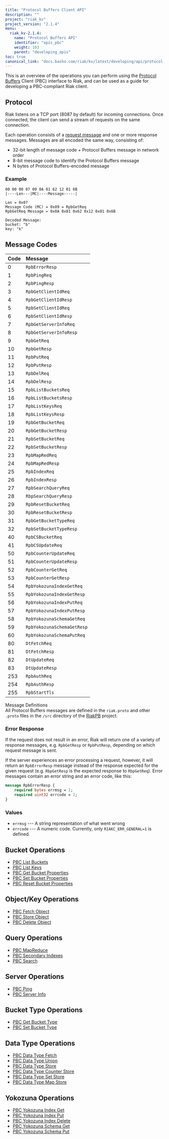 ```yaml
---
title: "Protocol Buffers Client API"
description: ""
project: "riak_kv"
project_version: "2.1.4"
menu:
  riak_kv-2.1.4:
    name: "Protocol Buffers API"
    identifier: "apis_pbc"
    weight: 103
    parent: "developing_apis"
toc: true
canonical_link: "docs.basho.com/riak/kv/latest/developing/api/protocol-buffers"
---
```


This is an overview of the operations you can perform using the
[Protocol Buffers](https://code.google.com/p/protobuf/) Client (PBC)
interface to Riak, and can be used as a guide for developing a
PBC-compliant Riak client.

## Protocol

Riak listens on a TCP port (8087 by default) for incoming connections.
Once connected, the client can send a stream of requests on the same
connection.

Each operation consists of a [request message](https://developers.google.com/protocol-buffers/docs/encoding) and one or more response messages. Messages are all encoded the same way, consisting of:

* 32-bit length of message code + Protocol Buffers message in network
  order
* 8-bit message code to identify the Protocol Buffers message
* N bytes of Protocol Buffers-encoded message

### Example

```
00 00 00 07 09 0A 01 62 12 01 6B
|----Len---|MC|----Message-----|

Len = 0x07
Message Code (MC) = 0x09 = RpbGetReq
RpbGetReq Message = 0x0A 0x01 0x62 0x12 0x01 0x6B

Decoded Message:
bucket: "b"
key: "k"
```

## Message Codes

Code | Message |
:----|:--------|
0 | `RpbErrorResp` |
1 | `RpbPingReq` |
2 | `RpbPingResp` |
3 | `RpbGetClientIdReq` |
4 | `RpbGetClientIdResp` |
5 | `RpbSetClientIdReq` |
6 | `RpbSetClientIdResp` |
7 | `RpbGetServerInfoReq` |
8 | `RpbGetServerInfoResp` |
9 | `RpbGetReq` |
10 | `RpbGetResp` |
11 | `RpbPutReq` |
12 | `RpbPutResp` |
13 | `RpbDelReq` |
14 | `RpbDelResp` |
15 | `RpbListBucketsReq` |
16 | `RpbListBucketsResp` |
17 | `RpbListKeysReq` |
18 | `RpbListKeysResp` |
19 | `RpbGetBucketReq` |
20 | `RpbGetBucketResp` |
21 | `RpbSetBucketReq` |
22 | `RpbSetBucketResp` |
23 | `RpbMapRedReq` |
24 | `RpbMapRedResp` |
25 | `RpbIndexReq` |
26 | `RpbIndexResp` |
27 | `RpbSearchQueryReq` |
28 | `RbpSearchQueryResp` |
29 | `RpbResetBucketReq` |
30 | `RpbResetBucketResp` |
31 | `RpbGetBucketTypeReq` |
32 | `RpbSetBucketTypeResp` |
40 | `RpbCSBucketReq` |
41 | `RpbCSUpdateReq` |
50 | `RpbCounterUpdateReq` |
51 | `RpbCounterUpdateResp` |
52 | `RpbCounterGetReq` |
53 | `RpbCounterGetResp` |
54 | `RpbYokozunaIndexGetReq` |
55 | `RpbYokozunaIndexGetResp` |
56 | `RpbYokozunaIndexPutReq` |
57 | `RpbYokozunaIndexPutResp` |
58 | `RpbYokozunaSchemaGetReq` |
59 | `RpbYokozunaSchemaGetResp` |
60 | `RpbYokozunaSchemaPutReq` |
80 | `DtFetchReq` |
81 | `DtFetchResp` |
82 | `DtUpdateReq` |
83 | `DtUpdateResp` |
253 | `RpbAuthReq` |
254 | `RpbAuthResp` |
255 | `RpbStartTls` |

<div class="info">
<div class="title">Message Definitions</div>
All Protocol Buffers messages are defined in the <code>riak.proto</code>
and other <code>.proto</code> files in the <code>/src</code> directory
of the <a href="https://github.com/basho/riak_pb">RiakPB</a> project.
</div>

### Error Response

If the request does not result in an error, Riak will return one of a
variety of response messages, e.g. `RpbGetResp` or `RpbPutResp`,
depending on which request message is sent.

If the server experiences an error processing a request, however, it
will return an `RpbErrorResp` message instead of the response expected
for the given request (e.g. `RbpGetResp` is the expected response to
`RbpGetReq`). Error messages contain an error string and an error code,
like this:

```protobuf
message RpbErrorResp {
    required bytes errmsg = 1;
    required uint32 errcode = 2;
}
```

### Values

* `errmsg` --- A string representation of what went wrong
* `errcode` --- A numeric code. Currently, only `RIAKC_ERR_GENERAL=1`
  is defined.

## Bucket Operations

* [PBC List Buckets](/riak/kv/2.1.4/developing/api/protocol-buffers/list-buckets)
* [PBC List Keys](/riak/kv/2.1.4/developing/api/protocol-buffers/list-keys)
* [PBC Get Bucket Properties](/riak/kv/2.1.4/developing/api/protocol-buffers/get-bucket-props)
* [PBC Set Bucket Properties](/riak/kv/2.1.4/developing/api/protocol-buffers/set-bucket-props)
* [PBC Reset Bucket Properties](/riak/kv/2.1.4/developing/api/protocol-buffers/reset-bucket-props)

## Object/Key Operations

* [PBC Fetch Object](/riak/kv/2.1.4/developing/api/protocol-buffers/fetch-object)
* [PBC Store Object](/riak/kv/2.1.4/developing/api/protocol-buffers/store-object)
* [PBC Delete Object](/riak/kv/2.1.4/developing/api/protocol-buffers/delete-object)

## Query Operations

* [PBC MapReduce](/riak/kv/2.1.4/developing/api/protocol-buffers/mapreduce)
* [PBC Secondary Indexes](/riak/kv/2.1.4/developing/api/protocol-buffers/secondary-indexes)
* [PBC Search](/riak/kv/2.1.4/developing/api/protocol-buffers/search)

## Server Operations

* [PBC Ping](/riak/kv/2.1.4/developing/api/protocol-buffers/ping)
* [PBC Server Info](/riak/kv/2.1.4/developing/api/protocol-buffers/server-info)

## Bucket Type Operations

* [PBC Get Bucket Type](/riak/kv/2.1.4/developing/api/protocol-buffers/get-bucket-type)
* [PBC Set Bucket Type](/riak/kv/2.1.4/developing/api/protocol-buffers/set-bucket-type)

## Data Type Operations

* [PBC Data Type Fetch](/riak/kv/2.1.4/developing/api/protocol-buffers/dt-fetch)
* [PBC Data Type Union](/riak/kv/2.1.4/developing/api/protocol-buffers/dt-union)
* [PBC Data Type Store](/riak/kv/2.1.4/developing/api/protocol-buffers/dt-store)
* [PBC Data Type Counter Store](/riak/kv/2.1.4/developing/api/protocol-buffers/dt-counter-store)
* [PBC Data Type Set Store](/riak/kv/2.1.4/developing/api/protocol-buffers/dt-set-store)
* [PBC Data Type Map Store](/riak/kv/2.1.4/developing/api/protocol-buffers/dt-map-store)

## Yokozuna Operations

* [PBC Yokozuna Index Get](/riak/kv/2.1.4/developing/api/protocol-buffers/yz-index-get)
* [PBC Yokozuna Index Put](/riak/kv/2.1.4/developing/api/protocol-buffers/yz-index-put)
* [PBC Yokozuna Index Delete](/riak/kv/2.1.4/developing/api/protocol-buffers/yz-index-delete)
* [PBC Yokozuna Schema Get](/riak/kv/2.1.4/developing/api/protocol-buffers/yz-schema-get)
* [PBC Yokozuna Schema Put](/riak/kv/2.1.4/developing/api/protocol-buffers/yz-schema-put)
